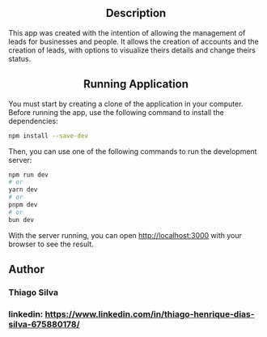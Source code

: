<div align ="center">

## Description

</div>

This app was created with the intention of allowing the management of leads for businesses and people. It allows the creation of accounts and the creation of leads, with options to visualize theirs details and change theirs status.

<div align ="center">

## Running Application

</div>

You must start by creating a clone of the application in your computer. Before running the app, use the following command to install the dependencies:

```bash
npm install --save-dev
```

Then, you can use one of the following commands to run the development server:

```bash
npm run dev
# or
yarn dev
# or
pnpm dev
# or
bun dev
```

With the server running, you can open [http://localhost:3000](http://localhost:3000) with your browser to see the result.

## Author

### Thiago Silva

### linkedin: https://www.linkedin.com/in/thiago-henrique-dias-silva-675880178/

<br></br>
